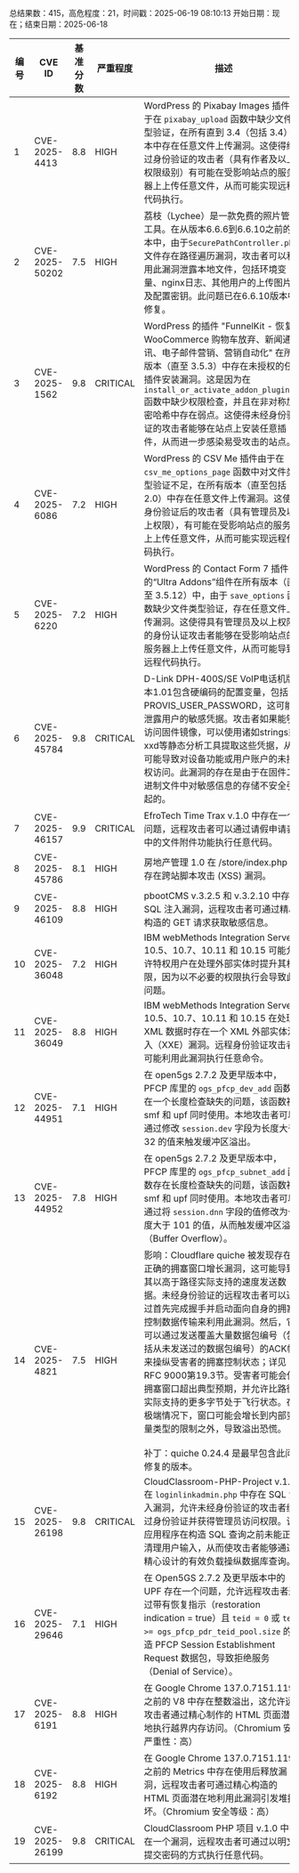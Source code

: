 总结果数：415，高危程度：21，时间戳：2025-06-19 08:10:13
开始日期：现在；结束日期：2025-06-18

| 编号 | CVE ID | 基准分数 | 严重程度 | 描述 | 参考资料 |
|-----|--------|------------|----------|-------------|------------|
| 1 | CVE-2025-4413 | 8.8  | HIGH | WordPress 的 Pixabay Images 插件由于在 `pixabay_upload` 函数中缺少文件类型验证，在所有直到 3.4（包括 3.4）版本中存在任意文件上传漏洞。这使得经过身份验证的攻击者（具有作者及以上权限级别）有可能在受影响站点的服务器上上传任意文件，从而可能实现远程代码执行。 | [1]https://plugins.trac.wordpress.org/browser/pixabay-images/trunk/pixabay-images.php#L177<br>[2]https://www.wordfence.com/threat-intel/vulnerabilities/id/44e71dea-d736-49c2-a630-f42905ac6b4d?source=cve |
| 2 | CVE-2025-50202 | 7.5  | HIGH | 荔枝（Lychee）是一款免费的照片管理工具。在从版本6.6.6到6.6.10之前的版本中，由于`SecurePathController.php`文件存在路径遍历漏洞，攻击者可以利用此漏洞泄露本地文件，包括环境变量、nginx日志、其他用户的上传图片以及配置密钥。此问题已在6.6.10版本中修复。 | [1]https://github.com/LycheeOrg/Lychee/blob/0709f5d984d4df77fc5e23a29a0231437e684e99/app/Http/Controllers/SecurePathController.php#L61<br>[2]https://github.com/LycheeOrg/Lychee/commit/ae7270b7b47e4a284ea1f69d260e52d592711072<br>[3]https://github.com/LycheeOrg/Lychee/security/advisories/GHSA-6rj9-gm78-vhf9 |
| 3 | CVE-2025-1562 | 9.8  | CRITICAL | WordPress 的插件 "FunnelKit - 恢复 WooCommerce 购物车放弃、新闻通讯、电子邮件营销、营销自动化" 在所有版本（直至 3.5.3）中存在未授权的任意插件安装漏洞。这是因为在 `install_or_activate_addon_plugins()` 函数中缺少权限检查，并且在非对称加密哈希中存在弱点。这使得未经身份验证的攻击者能够在站点上安装任意插件，从而进一步感染易受攻击的站点。 | [1]https://plugins.trac.wordpress.org/browser/wp-marketing-automations/tags/2.5.0/includes/api/plugin_status/class-bwfan-api-install-and-activate-plugin.php<br>[2]https://plugins.trac.wordpress.org/browser/wp-marketing-automations/tags/2.5.0/includes/class-bwfan-db.php#L153<br>[3]https://plugins.trac.wordpress.org/changeset/3305437/wp-marketing-automations/trunk/admin/class-bwfan-admin.php<br>[4]https://plugins.trac.wordpress.org/changeset/3305437/wp-marketing-automations/trunk/includes/abstracts/class-bwfan-api-base.php<br>[5]https://plugins.trac.wordpress.org/changeset/3305437/wp-marketing-automations/trunk/includes/class-bwfan-api-loader.php<br>[6]https://www.wordfence.com/threat-intel/vulnerabilities/id/094972e6-7e02-4060-b069-e39c8cde9331?source=cve |
| 4 | CVE-2025-6086 | 7.2  | HIGH | WordPress 的 CSV Me 插件由于在 `csv_me_options_page` 函数中对文件类型验证不足，在所有版本（直至包括 2.0）中存在任意文件上传漏洞。这使得身份验证后的攻击者（具有管理员及以上权限），有可能在受影响站点的服务器上上传任意文件，从而可能实现远程代码执行。 | [1]https://plugins.trac.wordpress.org/browser/csv-me/trunk/csv_me_index.php#L49<br>[2]https://www.wordfence.com/threat-intel/vulnerabilities/id/83bf3f3d-49f1-473a-a9ee-d78eb8981ad3?source=cve |
| 5 | CVE-2025-6220 | 7.2  | HIGH | WordPress 的 Contact Form 7 插件的“Ultra Addons”组件在所有版本（直至 3.5.12）中，由于 `save_options` 函数缺少文件类型验证，存在任意文件上传漏洞。这使得具有管理员及以上权限的身份认证攻击者能够在受影响站点的服务器上上传任意文件，从而可能导致远程代码执行。 | [1]https://github.com/d0n601/CVE-2025-6220<br>[2]https://plugins.trac.wordpress.org/browser/ultimate-addons-for-contact-form-7/trunk/admin/tf-options/classes/UACF7_Settings.php#L894-920<br>[3]https://plugins.trac.wordpress.org/changeset/3288584/<br>[4]https://ryankozak.com/posts/cve-2025-6220/<br>[5]https://www.wordfence.com/threat-intel/vulnerabilities/id/697f3432-63b7-42d6-b188-812165cd2020?source=cve |
| 6 | CVE-2025-45784 | 9.8  | CRITICAL | D-Link DPH-400S/SE VoIP电话机版本1.01包含硬编码的配置变量，包括PROVIS_USER_PASSWORD，这可能会泄露用户的敏感凭据。攻击者如果能够访问固件镜像，可以使用诸如strings或xxd等静态分析工具提取这些凭据，从而可能导致对设备功能或用户账户的未授权访问。此漏洞的存在是由于在固件二进制文件中对敏感信息的存储不安全引起的。 | [1]https://cybermaya.in/posts/Post-37/<br>[2]https://www.dlink.com/en/security-bulletin/ |
| 7 | CVE-2025-46157 | 9.9  | CRITICAL | EfroTech Time Trax v.1.0 中存在一个问题，远程攻击者可以通过请假申请表中的文件附件功能执行任意代码。 | [1]http://efrotech.com<br>[2]http://timetrax.com<br>[3]https://github.com/morphine009/CVE-2025-46157 |
| 8 | CVE-2025-45786 | 8.1  | HIGH | 房地产管理 1.0 在 /store/index.php 中存在跨站脚本攻击 (XSS) 漏洞。 | [1]https://gist.github.com/0xKunAlx0/a80bc7ec5acb2f19daa36257fedbcf11<br>[2]https://updategadh.com/free-projects/real-estate-management/ |
| 9 | CVE-2025-46109 | 8.8  | HIGH | pbootCMS v.3.2.5 和 v.3.2.10 中存在 SQL 注入漏洞，远程攻击者可通过精心构造的 GET 请求获取敏感信息。 | [1]http://cocr.cc/2025/04/17/pbootcms/<br>[2]https://github.com/pbootcmspro/PbootCMS/issues/22 |
| 10 | CVE-2025-36048 | 7.2  | HIGH | IBM webMethods Integration Server 10.5、10.7、10.11 和 10.15 可能允许特权用户在处理外部实体时提升其权限，因为以不必要的权限执行会导致此问题。 | [1]https://www.ibm.com/support/pages/node/7237144 |
| 11 | CVE-2025-36049 | 8.8  | HIGH | IBM webMethods Integration Server 10.5、10.7、10.11 和 10.15 在处理 XML 数据时存在一个 XML 外部实体注入（XXE）漏洞。远程身份验证攻击者可能利用此漏洞执行任意命令。 | [1]https://www.ibm.com/support/pages/node/7237146 |
| 12 | CVE-2025-44951 | 7.1  | HIGH | 在 open5gs 2.7.2 及更早版本中，PFCP 库里的 `ogs_pfcp_dev_add` 函数存在一个长度检查缺失的问题，该函数被 smf 和 upf 同时使用。本地攻击者可以通过修改 `session.dev` 字段为长度大于 32 的值来触发缓冲区溢出。 | [1]https://gist.github.com/scemodicecosa/6d878d6074f0e2f4a8fb69e9864068b7<br>[2]https://github.com/open5gs/open5gs/issues/3775 |
| 13 | CVE-2025-44952 | 7.8  | HIGH | 在 open5gs 2.7.2 及更早版本中，PFCP 库里的 `ogs_pfcp_subnet_add` 函数存在长度检查缺失的问题，该函数被 smf 和 upf 同时使用。本地攻击者可以通过将 `session.dnn` 字段的值修改为长度大于 101 的值，从而触发缓冲区溢出（Buffer Overflow）。 | [1]https://gist.github.com/scemodicecosa/8643fbfc9490f40e955e9f9e9b0d9077<br>[2]https://github.com/open5gs/open5gs/issues/3775 |
| 14 | CVE-2025-4821 | 7.5  | HIGH | 影响：Cloudflare quiche 被发现存在不正确的拥塞窗口增长漏洞，这可能导致其以高于路径实际支持的速度发送数据。未经身份验证的远程攻击者可以通过首先完成握手并启动面向自身的拥塞控制数据传输来利用此漏洞。然后，它可以通过发送覆盖大量数据包编号（包括从未发送过的数据包编号）的ACK帧来操纵受害者的拥塞控制状态；详见RFC 9000第19.3节。受害者可能会使拥塞窗口超出典型预期，并允许比路径实际支持的更多字节处于飞行状态。在极端情况下，窗口可能会增长到内部变量类型的限制之外，导致溢出恐慌。<br><br>补丁：quiche 0.24.4 是最早包含此问题修复的版本。 | [1]https://github.com/cloudflare/quiche/security/advisories/GHSA-6m38-4r9r-5c4m |
| 15 | CVE-2025-26198 | 9.8  | CRITICAL | CloudClassroom-PHP-Project v.1.0 在 `loginlinkadmin.php` 中存在 SQL 注入漏洞，允许未经身份验证的攻击者绕过身份验证并获得管理员访问权限。该应用程序在构造 SQL 查询之前未能正确清理用户输入，从而使攻击者能够通过精心设计的有效负载操纵数据库查询。 | [1]https://gist.github.com/tansique-17/0776791b8edd4931216be452a6971f5e |
| 16 | CVE-2025-29646 | 7.1  | HIGH | 在 Open5GS 2.7.2 及更早版本中的 UPF 存在一个问题，允许远程攻击者通过带有恢复指示（restoration indication = true）且 `teid = 0` 或 `teid >= ogs_pfcp_pdr_teid_pool.size` 的伪造 PFCP Session Establishment Request 数据包，导致拒绝服务（Denial of Service）。 | [1]https://gist.github.com/scemodicecosa/581fa485f957239ea5551daa173d0189<br>[2]https://github.com/open5gs/open5gs/issues/3747 |
| 17 | CVE-2025-6191 | 8.8  | HIGH | 在 Google Chrome 137.0.7151.119 之前的 V8 中存在整数溢出，这允许远程攻击者通过精心制作的 HTML 页面潜在地执行越界内存访问。（Chromium 安全严重性：高） | [1]https://chromereleases.googleblog.com/2025/06/stable-channel-update-for-desktop_17.html<br>[2]https://issues.chromium.org/issues/420697404 |
| 18 | CVE-2025-6192 | 8.8  | HIGH | 在 Google Chrome 137.0.7151.119 之前的 Metrics 中存在使用后释放漏洞，远程攻击者可通过精心构造的 HTML 页面潜在地利用此漏洞引发堆损坏。（Chromium 安全等级：高） | [1]https://chromereleases.googleblog.com/2025/06/stable-channel-update-for-desktop_17.html<br>[2]https://issues.chromium.org/issues/421471016 |
| 19 | CVE-2025-26199 | 9.8  | CRITICAL | CloudClassroom PHP 项目 v.1.0 中存在一个漏洞，远程攻击者可通过以明文提交密码的方式执行任意代码。 | [1]https://gist.github.com/tansique-17/6e01bb1b8a09ef499a9b8484a8dc2487 |